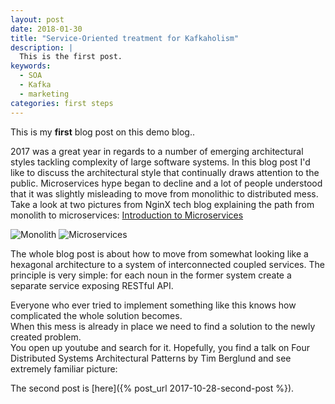 ```yaml
---
layout: post
date: 2018-01-30
title: "Service-Oriented treatment for Kafkaholism"
description: |
  This is the first post.
keywords:
  - SOA
  - Kafka
  - marketing
categories: first steps
---
```


This is my **first** blog post on this demo blog..

<!--more-->

2017 was a great year in regards to a number of emerging architectural styles tackling complexity of large software systems.
In this blog post I'd like to discuss the architectural style that continually draws attention to the public.
Microservices hype began to decline and a lot of people understood that it was slightly misleading to move from monolithic to distributed mess.  
Take a look at two pictures from NginX tech blog explaining the path from monolith to microservices:
[Introduction to Microservices](https://www.nginx.com/blog/introduction-to-microservices/)

![Monolith](https://s3.eu-central-1.amazonaws.com/ilyazinkovich-blog-images/NginX-tech-blog-monolith.png)
![Microservices](https://s3.eu-central-1.amazonaws.com/ilyazinkovich-blog-images/NginX-tech-blog-microservices.png)

The whole blog post is about how to move from somewhat looking like a hexagonal architecture to a system of interconnected coupled services. The principle is very simple: for each noun in the former system create a separate service exposing RESTful API.

Everyone who ever tried to implement something like this knows how complicated the whole solution becomes.  
When this mess is already in place we need to find a solution to the newly created problem.  
You open up youtube and search for it.
Hopefully, you find a talk on Four Distributed Systems Architectural Patterns by Tim Berglund and see extremely familiar picture: 

The second post is [here]({% post_url 2017-10-28-second-post %}).
